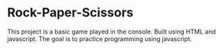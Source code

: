 # Rock-Paper-Scissors
This project is a basic game played in the console. Built using HTML and javascript. The goal is to practice programming using javascript.